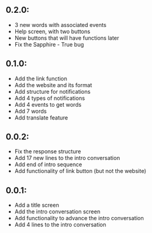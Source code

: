 ## 0.2.0:
- 3 new words with associated events
- Help screen, with two buttons
- New buttons that will have functions later
- Fix the Sapphire - True bug

## 0.1.0:
- Add the link function
- Add the website and its format
- Add structure for notifications
- Add 4 types of notifications
- Add 4 events to get words
- Add 7 words
- Add translate feature

## 0.0.2:
- Fix the response structure
- Add 17 new lines to the intro conversation
- Add end of intro sequence
- Add functionality of link button (but not the website)

## 0.0.1:
- Add a title screen
- Add the intro conversation screen
- Add functionality to advance the intro conversation
- Add 4 lines to the intro conversation
